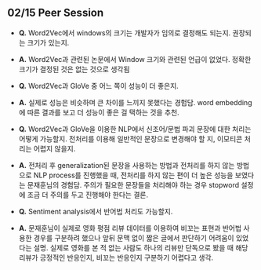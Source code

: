 ## 02/15 Peer Session

- **Q.** Word2Vec에서 windows의 크기는 개발자가 임의로 결정해도 되는지. 권장되는 크기가 있는지.
- **A.** Word2Vec과 관련된 논문에서 Window 크기와 관련된 언급이 없었다. 정확한 크기가 결정된 것은 없는 것으로 생각됨

- **Q.** Word2Vec과 GloVe 중 어느 쪽이 성능이 더 좋은지.
- **A.** 실제로 성능은 비슷하며 큰 차이를 느끼지 못했다는 경험담. word embedding에 따른 결과를 보고 더 성능이 좋은 걸 택하는 것을 추천.

- **Q.** Word2Vec과 GloVe을 이용한 NLP에서 신조어/문법 파괴 문장에 대한 처리는 어떻게 가능할지. 전처리를 이용해 일반적인 문장으로 변경해야 할 지, 이모티콘 처리는 어렵지 않을지.
- **A.** 전처리 후 generalization된 문장을 사용하는 방법과 전처리를 하지 않는 방법으로 NLP process를 진행했을 때, 전처리를 하지 않는 편이 더 높은 성능을 보였다는 문재훈님의 경험담. 주의가 필요한 문장들을 처리해야 하는 경우 stopword 설정에 조금 더 주의를 두고 진행해야 한다는 결론.

- **Q.** Sentiment analysis에서 반어법 처리도 가능할지.
- **A.** 문재훈님이 실제로 영화 평점 리뷰 데이터를 이용하여 비꼬는 표현과 반어법 사용한 경우를 구분하려 했으나 앞뒤 문맥 없이 짧은 글에서 판단하기 어려움이 있었다는 설명. 실제로 영화를 본 적 없는 사람도 하나의 리뷰만 단독으로 봤을 때 해당 리뷰가 긍정적인 반응인지, 비꼬는 반응인지 구분하기 어렵다고 생각.
